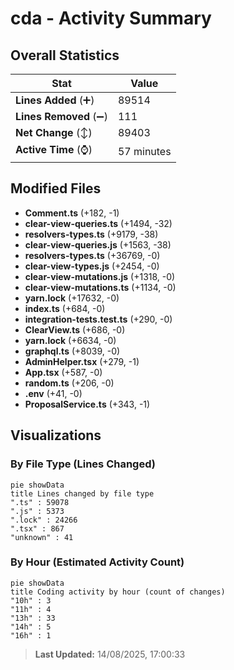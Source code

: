 # cda - Activity Summary 

## Overall Statistics

| Stat                   | Value                                                             |
| ---------------------- | ----------------------------------------------------------------- |
| **Lines Added** (➕)   | 89514                                          |
| **Lines Removed** (➖) | 111                                        |
| **Net Change** (↕)    | 89403                |
| **Active Time** (⌚)   | 57 minutes |


## Modified Files
- **Comment.ts** (+182, -1)
- **clear-view-queries.ts** (+1494, -32)
- **resolvers-types.ts** (+9179, -38)
- **clear-view-queries.js** (+1563, -38)
- **resolvers-types.ts** (+36769, -0)
- **clear-view-types.js** (+2454, -0)
- **clear-view-mutations.js** (+1318, -0)
- **clear-view-mutations.ts** (+1134, -0)
- **yarn.lock** (+17632, -0)
- **index.ts** (+684, -0)
- **integration-tests.test.ts** (+290, -0)
- **ClearView.ts** (+686, -0)
- **yarn.lock** (+6634, -0)
- **graphql.ts** (+8039, -0)
- **AdminHelper.tsx** (+279, -1)
- **App.tsx** (+587, -0)
- **random.ts** (+206, -0)
- **.env** (+41, -0)
- **ProposalService.ts** (+343, -1)

## Visualizations

### By File Type (Lines Changed)

```mermaid
pie showData
title Lines changed by file type
".ts" : 59078
".js" : 5373
".lock" : 24266
".tsx" : 867
"unknown" : 41
```

### By Hour (Estimated Activity Count)

```mermaid
pie showData
title Coding activity by hour (count of changes)
"10h" : 3
"11h" : 4
"13h" : 33
"14h" : 5
"16h" : 1
```


> **Last Updated:** 14/08/2025, 17:00:33
